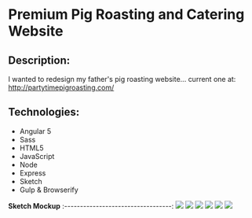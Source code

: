 # Premium Pig Roasting and Catering Website

## Description:
I wanted to redesign my father's pig roasting website... current one at: http://partytimepigroasting.com/

## Technologies:
- Angular 5
- Sass
- HTML5
- JavaScript
- Node 
- Express
- Sketch
- Gulp & Browserify

**Sketch Mockup**
:----------------------------------:
![](/app/assets/imgages/pigroast-1.png)
![](/app/assets/imgages/pigroast-2.png)
![](/app/assets/imgages/pigroast-3.png)
![](/app/assets/imgages/pigroast-4.png)
![](/app/assets/imgages/pigroast-5.png)
![](/app/assets/imgages/pigroast-6.png)
